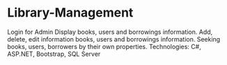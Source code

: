 # Library-Management
Login for Admin Display books, users and borrowings information. Add, delete, edit information books, users and borrowings information. Seeking books, users, borrowers by their own properties. Technologies: C#, ASP.NET, Bootstrap, SQL Server
